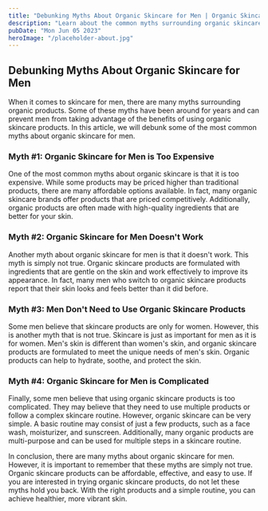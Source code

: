 ```yaml
---
title: "Debunking Myths About Organic Skincare for Men | Organic Skincare for Men"
description: "Learn about the common myths surrounding organic skincare for men and why they are not true. Discover the truth about men&#39;s organic skincare products and why they are worth trying. "
pubDate: "Mon Jun 05 2023"
heroImage: "/placeholder-about.jpg"
---
```


## Debunking Myths About Organic Skincare for Men

When it comes to skincare for men, there are many myths surrounding organic products. Some of these myths have been around for years and can prevent men from taking advantage of the benefits of using organic skincare products. In this article, we will debunk some of the most common myths about organic skincare for men.

### Myth #1: Organic Skincare for Men is Too Expensive

One of the most common myths about organic skincare is that it is too expensive. While some products may be priced higher than traditional products, there are many affordable options available. In fact, many organic skincare brands offer products that are priced competitively. Additionally, organic products are often made with high-quality ingredients that are better for your skin.

### Myth #2: Organic Skincare for Men Doesn&#39;t Work

Another myth about organic skincare for men is that it doesn&#39;t work. This myth is simply not true. Organic skincare products are formulated with ingredients that are gentle on the skin and work effectively to improve its appearance. In fact, many men who switch to organic skincare products report that their skin looks and feels better than it did before.

### Myth #3: Men Don&#39;t Need to Use Organic Skincare Products

Some men believe that skincare products are only for women. However, this is another myth that is not true. Skincare is just as important for men as it is for women. Men&#39;s skin is different than women&#39;s skin, and organic skincare products are formulated to meet the unique needs of men&#39;s skin. Organic products can help to hydrate, soothe, and protect the skin.

### Myth #4: Organic Skincare for Men is Complicated

Finally, some men believe that using organic skincare products is too complicated. They may believe that they need to use multiple products or follow a complex skincare routine. However, organic skincare can be very simple. A basic routine may consist of just a few products, such as a face wash, moisturizer, and sunscreen. Additionally, many organic products are multi-purpose and can be used for multiple steps in a skincare routine.

In conclusion, there are many myths about organic skincare for men. However, it is important to remember that these myths are simply not true. Organic skincare products can be affordable, effective, and easy to use. If you are interested in trying organic skincare products, do not let these myths hold you back. With the right products and a simple routine, you can achieve healthier, more vibrant skin.
